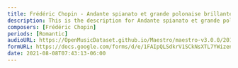 ```yaml
---
title: Frédéric Chopin - Andante spianato et grande polonaise brillante Op. 22 (9)
description: This is the description for Andante spianato et grande polonaise brillante Op. 22 by Frédéric Chopin
composers: [Frédéric Chopin]
periods: [Romantic]
audioURL: https://OpenMusicDataset.github.io/Maestro/maestro-v3.0.0/2014/MIDI-UNPROCESSED_04-05_R1_2014_MID--AUDIO_05_R1_2014_wav--7.midi
formURL: https://docs.google.com/forms/d/e/1FAIpQLSdkrV1SCkNsXTL7YWizenmrfFMaB28Z51xtthawmT0yodaHLg/viewform
date: 2021-08-08T07:43:13-06:00
---
```

